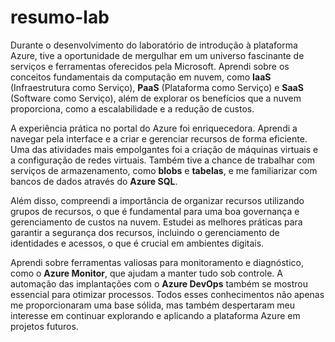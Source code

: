 # resumo-lab

Durante o desenvolvimento do laboratório de introdução à plataforma Azure, tive a oportunidade de mergulhar em um universo fascinante de serviços e ferramentas oferecidos pela Microsoft. Aprendi sobre os conceitos fundamentais da computação em nuvem, como **IaaS** (Infraestrutura como Serviço), **PaaS** (Plataforma como Serviço) e **SaaS** (Software como Serviço), além de explorar os benefícios que a nuvem proporciona, como a escalabilidade e a redução de custos.

A experiência prática no portal do Azure foi enriquecedora. Aprendi a navegar pela interface e a criar e gerenciar recursos de forma eficiente. Uma das atividades mais empolgantes foi a criação de máquinas virtuais e a configuração de redes virtuais. Também tive a chance de trabalhar com serviços de armazenamento, como **blobs** e **tabelas**, e me familiarizar com bancos de dados através do **Azure SQL**.

Além disso, compreendi a importância de organizar recursos utilizando grupos de recursos, o que é fundamental para uma boa governança e gerenciamento de custos na nuvem. Estudei as melhores práticas para garantir a segurança dos recursos, incluindo o gerenciamento de identidades e acessos, o que é crucial em ambientes digitais.

Aprendi sobre ferramentas valiosas para monitoramento e diagnóstico, como o **Azure Monitor**, que ajudam a manter tudo sob controle. A automação das implantações com o **Azure DevOps** também se mostrou essencial para otimizar processos. Todos esses conhecimentos não apenas me proporcionaram uma base sólida, mas também despertaram meu interesse em continuar explorando e aplicando a plataforma Azure em projetos futuros.

